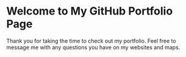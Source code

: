 <h1>Welcome to My GitHub Portfolio Page</h1>
<p>Thank you for taking the time to check out my portfolio. Feel free to message me with any questions you have on my websites and maps.</p>
